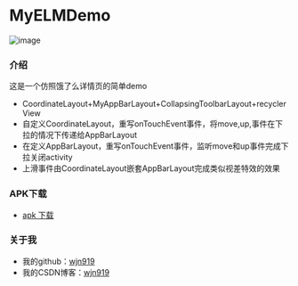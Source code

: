 # MyELMDemo
![image](https://github.com/wjn919/MyELMDemo/blob/master/app/screenshots/demo.gif)

### 介绍

这是一个仿照饿了么详情页的简单demo
   - CoordinateLayout+MyAppBarLayout+CollapsingToolbarLayout+recyclerView
   - 自定义CoordinateLayout，重写onTouchEvent事件，将move,up,事件在下拉的情况下传递给AppBarLayout
   - 在定义AppBarLayout，重写onTouchEvent事件，监听move和up事件完成下拉关闭activity
   - 上滑事件由CoordinateLayout嵌套AppBarLayout完成类似视差特效的效果

### APK下载

   - [apk 下载](https://github.com/wjn919/MyELMDemo/raw/master/app/screenshots/demo.apk)

### 关于我

   - 我的github：[wjn919](https://github.com/wjn919)
   - 我的CSDN博客：[wjn919](http://blog.csdn.net/wjn_yes)

